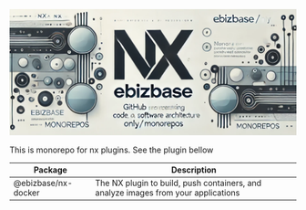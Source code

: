 ![Banner](https://github.com/ebizbase/nx/blob/main/banner.png?raw=true)

This is monorepo for nx plugins. See the plugin bellow

| Package             | Description                                                                        |
| ------------------- | ---------------------------------------------------------------------------------- |
| @ebizbase/nx-docker | The NX plugin to build, push containers, and analyze images from your applications |
